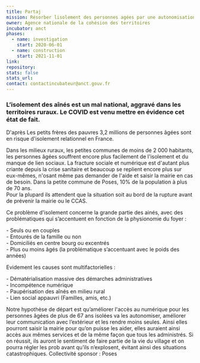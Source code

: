 ```yaml
---
title: Partaj
mission: Résorber lisolement des personnes agées par une autonomisation face aux moyens numériques
owner: Agence nationale de la cohésion des territoires
incubator: anct
phases:
  - name: investigation
    start: 2020-06-01
  - name: construction
    start: 2021-11-01
link: 
repository: 
stats: false
stats_url: 
contact: contactincubateur@anct.gouv.fr
---
```

### **L’isolement des aînés est un mal national, aggravé dans les territoires ruraux. Le COVID est venu mettre en évidence cet état de fait.**

D'après Les petits frères des pauvres 3,2 millions de personnes âgées sont en risque d'isolement relationnel en France.

Dans les milieux ruraux, les petites communes de moins de 2 000 habitants, les personnes âgées souffrent encore plus facilement de l'isolement et du manque de lien sociaux. La fracture sociale et numérique est d'autant plus criante depuis la crise sanitaire et beaucoup se replient encore plus sur eux-mêmes, n'osant même pas demander de l'aide et saisir la mairie en cas de besoin. Dans la petite commune de Poses, 10% de la population à plus de 70 ans.   
Pour la plupard ils attendent que la situation soit au bord de la rupture avant de prévenir la mairie ou le CCAS. 

Ce problème d'isolement concerne la grande partie des ainés, avec des problématiques qui s’accentuent en fonction de la physionomie du foyer :

\- Seuls ou en couples  
\- Entourés de la famille ou non  
\- Domiciliés en centre bourg ou excentrés  
\- Plus ou moins âgés (la problématique s’accentuant avec le poids des années)

Evidement les causes sont multifactorielles :

\- Dématérialisation massive des démarches administratives  
\- Incompétence numérique  
\- Paupérisation des aînés en milieu rural  
\- Lien social appauvri (Familles, amis, etc.)

Notre hypothèse de départ est qu’améliorer l'accès au numérique pour les personnes âgées de plus de 67 ans isolées va les autonomiser, améliorer leur communication avec l’extérieur et les rendre moins seules. Ainsi elles pourront saisir la mairie pour qu’on puisse les aider, elles auraient ainsi accès aux mêmes services et de la même façon que tous les administrés. Si on réussit, ils auront le sentiment de faire partie de la vie du village et on pourra régler les prob avant qu’ils n’explosent, évitant ainsi des situations catastrophiques.
Collectivité sponsor : Poses

